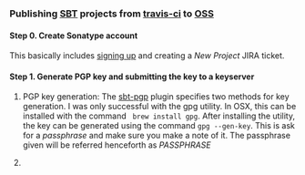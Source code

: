 ### Publishing [SBT](http://www.scala-sbt.org) projects from [travis-ci](https://travis-ci.org/r) to [OSS](https://oss.sonatype.org/)

#### Step 0. Create Sonatype account

This basically includes [signing up](https://issues.sonatype.org/secure/Signup!default.jspa) and creating a *New Project* JIRA ticket.  


#### Step 1. Generate PGP key and submitting the key to a keyserver

1. PGP key generation: The [sbt-pgp](http://www.scala-sbt.org/sbt-pgp/) plugin specifies two methods for key generation. I was only successful with the gpg utility. In OSX, this can be installed with the command
` brew install gpg`. After installing the utility, the key can be generated using the command `gpg --gen-key`. This is ask for a *passphrase* and make sure you make a note of it. The passphrase given will be referred henceforth as *PASSPHRASE*

2.  

